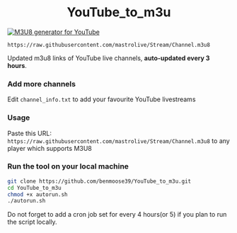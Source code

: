 
<h1 align="center"> YouTube_to_m3u </h1>

[![M3U8 generator for YouTube](https://github.com/mastrolive/YouTube_to_m3u/actions/workflows/m3u_Generator.yml/badge.svg)](https://github.com/mastrolive/YouTube_to_m3u/actions/workflows/m3u_Generator.yml)

`https://raw.githubusercontent.com/mastrolive/Stream/Channel.m3u8`

Updated m3u8 links of YouTube live channels, **auto-updated every 3 hours**.


### Add more channels
Edit `channel_info.txt` to add your favourite YouTube livestreams

### Usage
Paste this URL: `https://raw.githubusercontent.com/mastrolive/Stream/Channel.m3u8` to any player which supports M3U8

### Run the tool on your local machine
``` bash
git clone https://github.com/benmoose39/YouTube_to_m3u.git
cd YouTube_to_m3u
chmod +x autorun.sh
./autorun.sh
```

Do not forget to add a cron job set for every 4 hours(or 5) if you plan to run the script locally.
